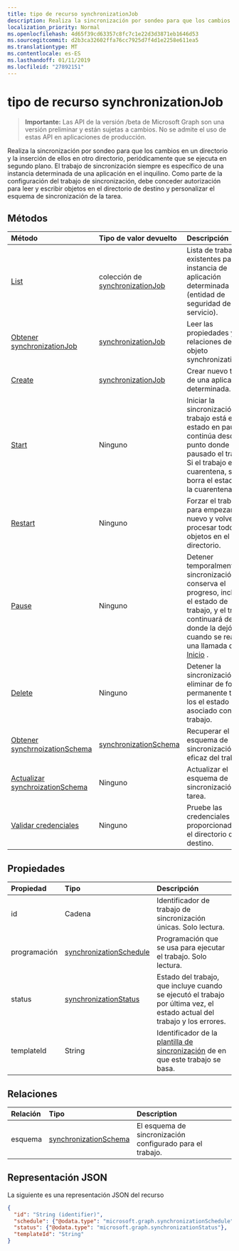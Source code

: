 ```yaml
---
title: tipo de recurso synchronizationJob
description: Realiza la sincronización por sondeo para que los cambios en un directorio y la inserción de ellos en otro directorio, periódicamente que se ejecuta en segundo plano. El trabajo de sincronización siempre es específico de una instancia determinada de una aplicación en el inquilino. Como parte de la configuración del trabajo de sincronización, debe conceder autorización para leer y escribir objetos en el directorio de destino y personalizar el esquema de sincronización de la tarea.
localization_priority: Normal
ms.openlocfilehash: 4d65f39cd63357c8fc7c1e22d3d3871eb1646d53
ms.sourcegitcommit: d2b3ca32602ffa76cc7925d7f4d1e2258e611ea5
ms.translationtype: MT
ms.contentlocale: es-ES
ms.lasthandoff: 01/11/2019
ms.locfileid: "27892151"
---
```

# <a name="synchronizationjob-resource-type"></a>tipo de recurso synchronizationJob

> **Importante:** Las API de la versión /beta de Microsoft Graph son una versión preliminar y están sujetas a cambios. No se admite el uso de estas API en aplicaciones de producción.

Realiza la sincronización por sondeo para que los cambios en un directorio y la inserción de ellos en otro directorio, periódicamente que se ejecuta en segundo plano. El trabajo de sincronización siempre es específico de una instancia determinada de una aplicación en el inquilino. Como parte de la configuración del trabajo de sincronización, debe conceder autorización para leer y escribir objetos en el directorio de destino y personalizar el esquema de sincronización de la tarea.

## <a name="methods"></a>Métodos

| Método        | Tipo de valor devuelto               | Descripción                  |
|:--------------|:--------------------------|:-----------------------------|
|[List](../api/synchronization-synchronizationjob-list.md)             |colección de [synchronizationJob](synchronization-synchronizationjob.md)  |Lista de trabajos existentes para una instancia de aplicación determinada (entidad de seguridad de servicio).|
|[Obtener synchronizationJob](../api/synchronization-synchronizationjob-get.md) | [synchronizationJob](synchronization-synchronizationjob.md) |Leer las propiedades y relaciones de un objeto synchronizationJob.|
|[Create](../api/synchronization-synchronizationjob-post.md)         |[synchronizationJob](synchronization-synchronizationjob.md)   |Crear nuevo trabajo de una aplicación determinada.|
|[Start](../api/synchronization-synchronizationjob-start.md)          |Ninguno   |Iniciar la sincronización. Si el trabajo está en un estado en pausa, continúa desde el punto donde se ha pausado el trabajo. Si el trabajo está en cuarentena, se borra el estado de la cuarentena.|
|[Restart](../api/synchronization-synchronizationjob-restart.md)      |Ninguno   |Forzar el trabajo para empezar de nuevo y volver a procesar todos los objetos en el directorio.|
|[Pause](../api/synchronization-synchronizationjob-pause.md)          |Ninguno   |Detener temporalmente la sincronización. Se conserva el progreso, incluido el estado de trabajo, y el trabajo continuará desde donde la dejó cuando se realiza una llamada de [Inicio](../api/synchronization-synchronizationjob-start.md) .|
|[Delete](../api/synchronization-synchronizationjob-delete.md)        |Ninguno   |Detener la sincronización y eliminar de forma permanente todos los el estado asociado con el trabajo.|
|[Obtener synchrnoizationSchema](../api/synchronization-synchronizationschema-get.md)    |[synchronizationSchema](synchronization-synchronizationschema.md)   |Recuperar el esquema de sincronización eficaz del trabajo.|
|[Actualizar synchroizationSchema](../api/synchronization-synchronizationschema-update.md)    |Ninguno   |Actualizar el esquema de sincronización de la tarea. |
|[Validar credenciales](../api/synchronization-synchronizationjob-validatecredentials.md)|Ninguno|Pruebe las credenciales proporcionadas en el directorio de destino.|

## <a name="properties"></a>Propiedades

| Propiedad      | Tipo      | Descripción    |
|:--------------|:----------|:---------------|
|id             |Cadena                     |Identificador de trabajo de sincronización únicas. Solo lectura.|
|programación       |[synchronizationSchedule](synchronization-synchronizationschedule.md)|Programación que se usa para ejecutar el trabajo. Solo lectura.|
|status         |[synchronizationStatus](synchronization-synchronizationstatus.md)     |Estado del trabajo, que incluye cuando se ejecutó el trabajo por última vez, el estado actual del trabajo y los errores.|
|templateId     |String    |Identificador de la [plantilla de sincronización](synchronization-synchronizationtemplate.md) de en que este trabajo se basa.|

## <a name="relationships"></a>Relaciones
| Relación | Tipo   |Description|
|:---------------|:--------|:----------|
|esquema|[synchronizationSchema](synchronization-synchronizationschema.md)| El esquema de sincronización configurado para el trabajo.|

## <a name="json-representation"></a>Representación JSON

La siguiente es una representación JSON del recurso

<!-- {
  "blockType": "resource",
  "optionalProperties": [

  ],
  "@odata.type": "microsoft.graph.synchronizationJob"
}-->

```json
{
  "id": "String (identifier)",
  "schedule": {"@odata.type": "microsoft.graph.synchronizationSchedule"},
  "status": {"@odata.type": "microsoft.graph.synchronizationStatus"},
  "templateId": "String"
}

```

<!-- uuid: 8fcb5dbc-d5aa-4681-8e31-b001d5168d79
2015-10-25 14:57:30 UTC -->
<!-- {
  "type": "#page.annotation",
  "description": "synchronizationJob resource",
  "keywords": "",
  "section": "documentation",
  "tocPath": ""
}-->
